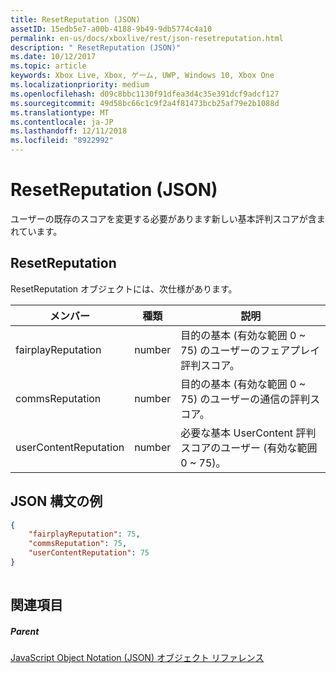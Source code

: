 ```yaml
---
title: ResetReputation (JSON)
assetID: 15edb5e7-a00b-4188-9b49-9db5774c4a10
permalink: en-us/docs/xboxlive/rest/json-resetreputation.html
description: " ResetReputation (JSON)"
ms.date: 10/12/2017
ms.topic: article
keywords: Xbox Live, Xbox, ゲーム, UWP, Windows 10, Xbox One
ms.localizationpriority: medium
ms.openlocfilehash: d09c8bbc1130f91dfea3d4c35e391dcf9adcf127
ms.sourcegitcommit: 49d58bc66c1c9f2a4f81473bcb25af79e2b1088d
ms.translationtype: MT
ms.contentlocale: ja-JP
ms.lasthandoff: 12/11/2018
ms.locfileid: "8922992"
---
```

# <a name="resetreputation-json"></a>ResetReputation (JSON)
ユーザーの既存のスコアを変更する必要があります新しい基本評判スコアが含まれています。 
<a id="ID4EN"></a>

 
## <a name="resetreputation"></a>ResetReputation
 
ResetReputation オブジェクトには、次仕様があります。
 
| メンバー| 種類| 説明| 
| --- | --- | --- | 
| fairplayReputation| number| 目的の基本 (有効な範囲 0 ~ 75) のユーザーのフェアプレイ評判スコア。| 
| commsReputation| number| 目的の基本 (有効な範囲 0 ~ 75) のユーザーの通信の評判スコア。| 
| userContentReputation| number| 必要な基本 UserContent 評判スコアのユーザー (有効な範囲 0 ~ 75)。| 
  
<a id="ID4E4B"></a>

 
## <a name="sample-json-syntax"></a>JSON 構文の例
 

```json
{
    "fairplayReputation": 75,
    "commsReputation": 75,
    "userContentReputation": 75
}
    
```

  
<a id="ID4EGC"></a>

 
## <a name="see-also"></a>関連項目
 
<a id="ID4EIC"></a>

 
##### <a name="parent"></a>Parent 

[JavaScript Object Notation (JSON) オブジェクト リファレンス](atoc-xboxlivews-reference-json.md)

   